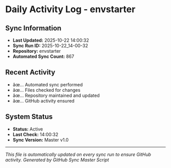 ﻿# Daily Activity Log - envstarter

## Sync Information
- **Last Updated:** 2025-10-22 14:00:32
- **Sync Run ID:** 2025-10-22_14-00-32
- **Repository:** envstarter
- **Automated Sync Count:** 867

## Recent Activity
- âœ… Automated sync performed
- âœ… Files checked for changes
- âœ… Repository maintained and updated
- âœ… GitHub activity ensured

## System Status
- **Status:** Active
- **Last Check:** 14:00:32
- **Sync Version:** Master v1.0

---
*This file is automatically updated on every sync run to ensure GitHub activity.*
*Generated by GitHub Sync Master Script*
